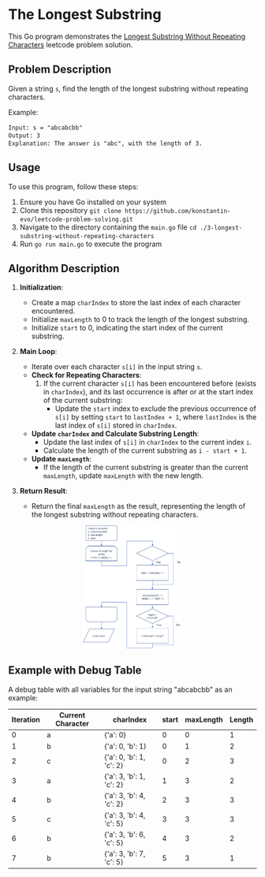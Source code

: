 # The Longest Substring

This Go program demonstrates the
[Longest Substring Without Repeating Characters](https://leetcode.com/problems/longest-substring-without-repeating-characters/description/)
leetcode problem solution.

## Problem Description

Given a string `s`, find the length of the longest substring without repeating characters.

Example:

```
Input: s = "abcabcbb"
Output: 3
Explanation: The answer is "abc", with the length of 3.
```

## Usage

To use this program, follow these steps:

1. Ensure you have Go installed on your system
2. Clone this repository `git clone https://github.com/konstantin-evo/leetcode-problem-solving.git`
3. Navigate to the directory containing the `main.go` file `cd ./3-longest-substring-without-repeating-characters`
4. Run `go run main.go` to execute the program

## Algorithm Description

1. **Initialization**:
    - Create a map `charIndex` to store the last index of each character encountered.
    - Initialize `maxLength` to 0 to track the length of the longest substring.
    - Initialize `start` to 0, indicating the start index of the current substring.

2. **Main Loop**:
    - Iterate over each character `s[i]` in the input string `s`.
    - **Check for Repeating Characters**:
        1. If the current character `s[i]` has been encountered before (exists in `charIndex`), and its last occurrence
           is after or at the start index of the current substring:
            - Update the `start` index to exclude the previous occurrence of `s[i]` by setting `start`
              to `lastIndex + 1`, where `lastIndex` is the last index of `s[i]` stored in `charIndex`.
    - **Update `charIndex` and Calculate Substring Length**:
        - Update the last index of `s[i]` in `charIndex` to the current index `i`.
        - Calculate the length of the current substring as `i - start + 1`.
    - **Update `maxLength`**:
        - If the length of the current substring is greater than the current `maxLength`, update `maxLength` with the
          new length.

3. **Return Result**:
    - Return the final `maxLength` as the result, representing the length of the longest substring without repeating
      characters.

<p align="center">
  <img src="../src/img/3-longest-substring-without-repeating-characters-alg.png" alt="Algorithm" width="40%">
</p>

## Example with Debug Table

A debug table with all variables for the input string "abcabcbb" as an example:

| Iteration | Current Character | charIndex                | start | maxLength | Length |
|-----------|-------------------|--------------------------|-------|-----------|--------|
| 0         | a                 | {'a': 0}                 | 0     | 0         | 1      |
| 1         | b                 | {'a': 0, 'b': 1}         | 0     | 1         | 2      |
| 2         | c                 | {'a': 0, 'b': 1, 'c': 2} | 0     | 2         | 3      |
| 3         | a                 | {'a': 3, 'b': 1, 'c': 2} | 1     | 3         | 2      |
| 4         | b                 | {'a': 3, 'b': 4, 'c': 2} | 2     | 3         | 3      |
| 5         | c                 | {'a': 3, 'b': 4, 'c': 5} | 3     | 3         | 3      |
| 6         | b                 | {'a': 3, 'b': 6, 'c': 5} | 4     | 3         | 2      |
| 7         | b                 | {'a': 3, 'b': 7, 'c': 5} | 5     | 3         | 1      |
